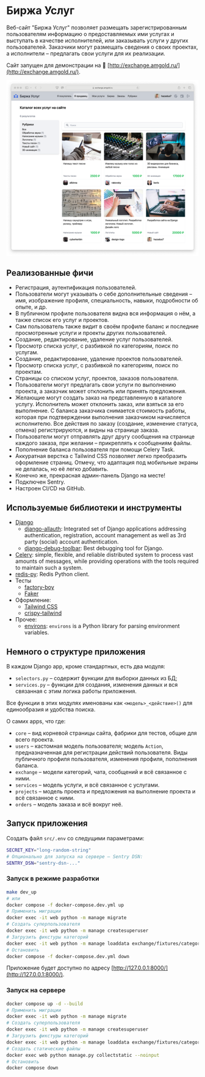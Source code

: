 # Биржа Услуг

Веб-сайт "Биржа Услуг" позволяет размещать зарегистрированным пользователям информацию о предоставляемых ими услугах и выступать в качестве исполнителей, или заказывать услуги у других пользователей. Заказчики могут размещать сведения о своих проектах, а исполнители – предлагать свои услуги для их реализации.

Сайт запущен для демонстрации на 🔗 [http://exchange.amgold.ru/](http://exchange.amgold.ru/).

![Screen1](images/screen1.png)

## Реализованные фичи

- Регистрация, аутентификация пользователей.
- Пользователи могут указывать о себе дополнительные сведения – имя, изображение профиля, специальность, навыки, подробности об опыте, и др.
- В публичном профиле пользователя видна вся информация о нём, а также список его услуг и проектов.
- Сам пользователь также видит в своём профиле баланс и последние просмотренные услуги и проекты других пользователей.
- Создание, редактирование, удаление услуг пользователей.
- Просмотр списка услуг, с разбивкой по категориям, поиск по услугам.
- Создание, редактирование, удаление проектов пользователей.
- Просмотр списка услуг, с разбивкой по категориям, поиск по проектам.
- Страницы со списком услуг, проектов, заказов пользователя.
- Пользователи могут предлагать свои услуги по выполнению проекта, а заказчик может отклонить или принять предложения.
- Желающие могут создать заказ на представленную в каталоге услугу. Исполнитель может отклонить заказ, или взяться за его выполнение. С баланса заказчика снимается стоимость работы, которая при подтверждении выполнения заказчиком начисляется исполнителю. Все действия по заказу (создание, изменение статуса, отмена) регистрируются, и видны на странице заказа.
- Пользователи могут отправлять друг другу сообщения на странице каждого заказа, при желании – прикреплять к сообщениям файлы.
- Пополнение баланса пользователя при помощи Celery Task.
- Аккуратная верстка с Tailwind CSS позволяет легко преобразить оформление страниц. Отмечу, что адаптация под мобильные экраны не делалась, но её легко добавить.
- Конечно же, прекрасная админ-панель Django на месте!
- Подключен Sentry.
- Настроен CI/CD на GitHub.

## Используемые библиотеки и инструменты

- [Django](https://docs.djangoproject.com/)
    - [django-allauth](https://pypi.org/project/django-allauth/): Integrated set of Django applications addressing authentication, registration, account management as well as 3rd party (social) account authentication.
    - [django-debug-toolbar](https://django-debug-toolbar.readthedocs.io/en/latest/): Best debugging tool for Django.
- [Celery](https://docs.celeryq.dev/en/stable/index.html): simple, flexible, and reliable distributed system to process vast amounts of messages, while providing operations with the tools required to maintain such a system.
- [redis-py](https://github.com/redis/redis-py): Redis Python client.
- Тесты
  - [factory-boy](https://factoryboy.readthedocs.io/en/stable/recipes.html)
  - [Faker](https://faker.readthedocs.io/en/master/)
- Оформление:
  - [Tailwind CSS](https://tailwindcss.com/)
  - [crispy-tailwind](https://django-crispy-forms.github.io/crispy-tailwind/getting_started.html#installation)
- Прочее:
  - [environs](https://pypi.org/project/environs/): `environs` is a Python library for parsing environment variables. 

## Немного о структуре приложения

В каждом Django app, кроме стандартных, есть два модуля:

  - `selectors.py` – содержит функции для выборки данных из БД;
  - `services.py` – функции для создания, изменения данных и вся связанная с этим логика работы приложения.

Все функции в этих модулях именованы как `<модель>_<действие>()` для единообразия и удобства поиска.

О самих apps, что где:

  - `core` – вид корневой страницы сайта, фабрики для тестов, общие для всего проекта.
  - `users` – кастомная модель пользователя; модель `Action`, предназначенная для регистрации действий пользователя. Виды публичного профиля пользователя, изменения профиля, пополнения баланса.
  - `exchange` – модели категорий, чата, сообщений и всё связанное с ними.
  - `services` – модель услуги, и всё связанное с услугами.
  - `projects` – модель проекта и предложения на выполнение проекта и всё связанное с ними.
  - `orders` – модель заказа и всё вокруг неё.


## Запуск приложения

Создать файл `src/.env` со следущими параметрами:

```bash
SECRET_KEY="long-random-string"
# Опционально для запуска на сервере – Sentry DSN:
SENTRY_DSN="sentry-dsn-..."
```

### Запуск в режиме разработки

```bash
make dev_up
# или
docker compose -f docker-compose.dev.yml up
# Применить миграции
docker exec -it web python -m manage migrate
# Создать суперпользователя
docker exec -it web python -m manage createsuperuser
# Загрузить фикстуры категорий
docker exec -it web python -m manage loaddata exchange/fixtures/categories.json
# Остановить
docker compose -f docker-compose.dev.yml down
```

Приложение будет доступно по адресу [http://127.0.0.1:8000/](http://127.0.0.1:8000/).

### Запуск на сервере

```bash
docker compose up -d --build
# Применить миграции
docker exec -it web python -m manage migrate
# Создать суперпользователя
docker exec -it web python -m manage createsuperuser
# Загрузить фикстуры категорий
docker exec -it web python -m manage loaddata exchange/fixtures/categories.json
# Создать статические файлы
docker exec web python manage.py collectstatic --noinput
# Остановить
docker compose down
```
